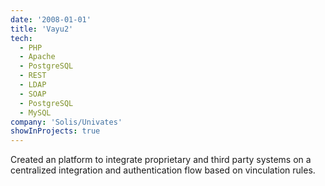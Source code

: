 ```yaml
---
date: '2008-01-01'
title: 'Vayu2'
tech:
  - PHP
  - Apache
  - PostgreSQL
  - REST
  - LDAP
  - SOAP
  - PostgreSQL
  - MySQL
company: 'Solis/Univates'
showInProjects: true
---
```


Created an platform to integrate proprietary and third party systems on a centralized integration and authentication flow based on vinculation rules.
